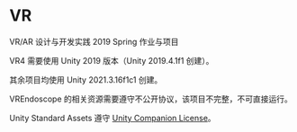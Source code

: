# VR

VR/AR 设计与开发实践 2019 Spring 作业与项目

VR4 需要使用 Unity 2019 版本（Unity 2019.4.1f1 创建）。

其余项目均使用 Unity 2021.3.16f1c1 创建。

VREndoscope 的相关资源需要遵守不公开协议，该项目不完整，不可直接运行。

Unity Standard Assets 遵守 [Unity Companion License](https://unity.com/cn/legal/licenses/unity-companion-license)。
